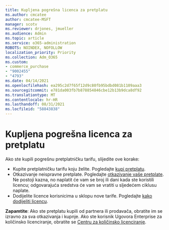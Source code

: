 ```yaml
---
title: Kupljena pogrešna licenca za pretplatu
ms.author: cmcatee
author: cmcatee-MSFT
manager: scotv
ms.reviewer: drjones, jmueller
ms.audience: Admin
ms.topic: article
ms.service: o365-administration
ROBOTS: NOINDEX, NOFOLLOW
localization_priority: Priority
ms.collection: Adm_O365
ms.custom:
- commerce_purchase
- "9002455"
- "4793"
ms.date: 04/14/2021
ms.openlocfilehash: ea295c2d7f65f12d9c80fb95bdbd081b1109aaa3
ms.sourcegitcommit: e781da003fb7b878854846cbe12b13b9dca8df92
ms.translationtype: MT
ms.contentlocale: hr-HR
ms.lasthandoff: 08/31/2021
ms.locfileid: "58843838"
---
```

# <a name="purchased-wrong-subscription-license"></a>Kupljena pogrešna licenca za pretplatu

Ako ste kupili pogrešnu pretplatničku tarifu, slijedite ove korake:

- Kupite pretplatničku tarifu koju želite. Pogledajte [kupi pretplatu](https://docs.microsoft.com/alchemyinsights/buy-a-subscription-to-office-365-for-business).
- Otkazivanje neispravne pretplate. Pogledajte [otkazivanje vaše pretplate](https://docs.microsoft.com/alchemyinsights/canceling-your-office-365-subscription).
Ne postoji kazna, no naplatit će vam se broj ili dani kada ste koristili licencu; odgovarajuća sredstva će vam se vratiti u sljedećem ciklusu naplate.
- Dodijelite licence korisnicima u sklopu nove tarife. Pogledajte [kako dodijeliti licencu](https://docs.microsoft.com/alchemyinsights/how-to-assign-a-license-to-a-user).

**Zapamtite**: Ako ste pretplatu kupili od partnera ili prodavača, obratite im se izravno za sva otkazivanja i kupnje. Ako ste korisnik Ugovora Enterprise za količinsko licenciranje, obratite se [Centru za količinsko licenciranje](https://support.microsoft.com/help/4471406/how-to-contact-the-microsoft-volume-licensing-service-center).
